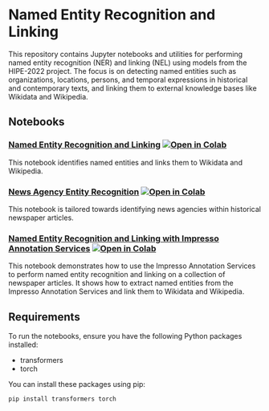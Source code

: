 # Named Entity Recognition and Linking

This repository contains Jupyter notebooks and utilities for performing named entity recognition (NER) and linking (NEL) using models from the HIPE-2022 project. The focus is on detecting named entities such as organizations, locations, persons, and temporal expressions in historical and contemporary texts, and linking them to external knowledge bases like Wikidata and Wikipedia.

## Notebooks

### [Named Entity Recognition and Linking](annotation_NERC_EL_HF.ipynb) [![Open in Colab](https://colab.research.google.com/assets/colab-badge.svg)](https://colab.research.google.com/github/impresso/impresso-datalab-notebooks/blob/main/2-entity/annotation_NERC_EL_HF.ipynb?copy=true)

This notebook identifies named entities and links them to Wikidata and Wikipedia. 

### [News Agency Entity Recognition](annotation_newsagencies.ipynb) [![Open in Colab](https://colab.research.google.com/assets/colab-badge.svg)](https://colab.research.google.com/github/impresso/impresso-datalab-notebooks/blob/main/entity/annotation_newsagencies.ipynb?copy=true)

This notebook is tailored towards identifying news agencies within historical newspaper articles.

### [Named Entity Recognition and Linking with Impresso Annotation Services](annotation_NERC_EL_impresso_services.ipynb) [![Open in Colab](https://colab.research.google.com/assets/colab-badge.svg)](https://colab.research.google.com/github/impresso/impresso-datalab-notebooks/blob/main/2-entity/annotation_NERC_EL_impresso_services.ipynb?copy=true)

This notebook demonstrates how to use the Impresso Annotation Services to perform named entity recognition and linking on a collection of newspaper articles. It shows how to extract named entities from the Impresso Annotation Services and link them to Wikidata and Wikipedia.


## Requirements

To run the notebooks, ensure you have the following Python packages installed:

- transformers
- torch


You can install these packages using pip:

```bash
pip install transformers torch 
```
